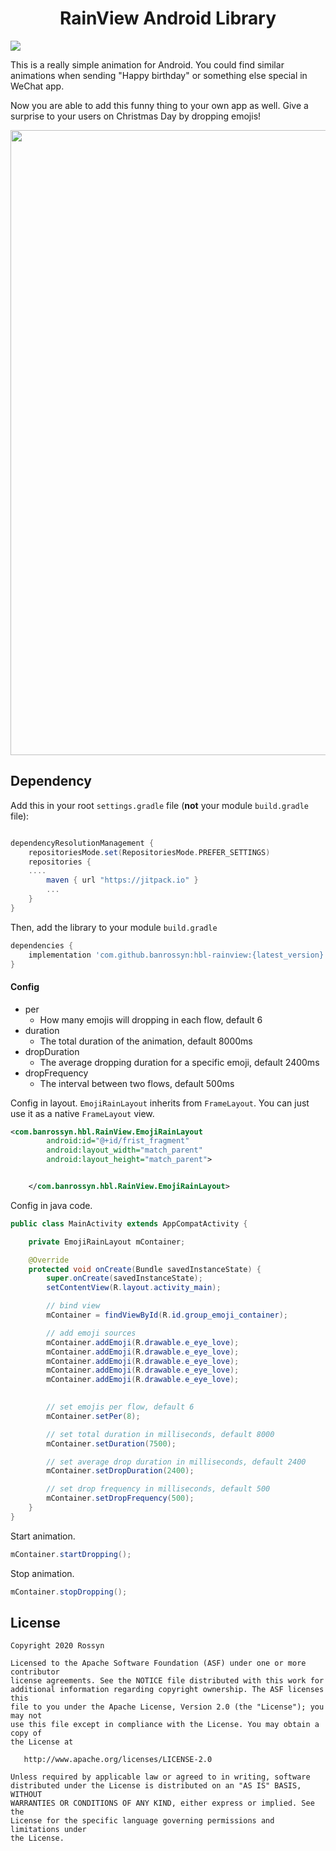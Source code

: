 <p align="center">
  <h1 align="center">RainView Android Library</h1>
</p>

[![](https://jitpack.io/v/banrossyn/hbl-rainview.svg)](https://jitpack.io/#banrossyn/hbl-rainview)

This is a really simple animation for Android. You could find similar animations when sending "Happy birthday" or something else special in WeChat app.

Now you are able to add this funny thing to your own app as well. Give a surprise to your users on Christmas Day by dropping emojis!


<p align="center">
    <a >
      <img src="https://user-images.githubusercontent.com/97843190/175557605-d94809f7-7b9c-414f-b45c-aabeaae5ad31.jpg" width="1000" />
    </a>
  </p>




## Dependency

Add this in your root `settings.gradle` file (**not** your module `build.gradle` file):

```gradle

dependencyResolutionManagement {
    repositoriesMode.set(RepositoriesMode.PREFER_SETTINGS)
    repositories {
    ....
        maven { url "https://jitpack.io" }
        ...
    }
}
```

Then, add the library to your module `build.gradle`

```gradle
dependencies {
    implementation 'com.github.banrossyn:hbl-rainview:{latest_version}'
}
```

#### Config

- per
    - How many emojis will dropping in each flow, default 6
- duration
    - The total duration of the animation, default 8000ms
- dropDuration
    - The average dropping duration for a specific emoji, default 2400ms
- dropFrequency
    - The interval between two flows, default 500ms

Config in layout. `EmojiRainLayout` inherits from `FrameLayout`. You can just use it as a native `FrameLayout` view.

```xml
<com.banrossyn.hbl.RainView.EmojiRainLayout
        android:id="@+id/frist_fragment"
        android:layout_width="match_parent"
        android:layout_height="match_parent">


    </com.banrossyn.hbl.RainView.EmojiRainLayout>
```

Config in java code.
```java
public class MainActivity extends AppCompatActivity {

    private EmojiRainLayout mContainer;

    @Override
    protected void onCreate(Bundle savedInstanceState) {
        super.onCreate(savedInstanceState);
        setContentView(R.layout.activity_main);

        // bind view
        mContainer = findViewById(R.id.group_emoji_container);

        // add emoji sources
        mContainer.addEmoji(R.drawable.e_eye_love);
        mContainer.addEmoji(R.drawable.e_eye_love);
        mContainer.addEmoji(R.drawable.e_eye_love);
        mContainer.addEmoji(R.drawable.e_eye_love);
        mContainer.addEmoji(R.drawable.e_eye_love);
     

        // set emojis per flow, default 6
        mContainer.setPer(8);

        // set total duration in milliseconds, default 8000
        mContainer.setDuration(7500);

        // set average drop duration in milliseconds, default 2400
        mContainer.setDropDuration(2400);

        // set drop frequency in milliseconds, default 500
        mContainer.setDropFrequency(500);
    }
}
```
Start animation.
```java
mContainer.startDropping();
```

Stop animation.
```java
mContainer.stopDropping();
```


## License

```
Copyright 2020 Rossyn

Licensed to the Apache Software Foundation (ASF) under one or more contributor
license agreements. See the NOTICE file distributed with this work for
additional information regarding copyright ownership. The ASF licenses this
file to you under the Apache License, Version 2.0 (the "License"); you may not
use this file except in compliance with the License. You may obtain a copy of
the License at

   http://www.apache.org/licenses/LICENSE-2.0

Unless required by applicable law or agreed to in writing, software
distributed under the License is distributed on an "AS IS" BASIS, WITHOUT
WARRANTIES OR CONDITIONS OF ANY KIND, either express or implied. See the
License for the specific language governing permissions and limitations under
the License.
```
